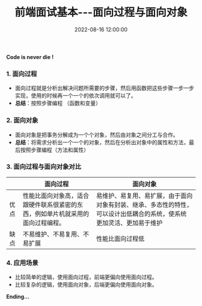 ﻿---
title: 前端面试基本---面向过程与面向对象
type: 'tags'
categories: ['Web']
date: 2022-08-16 12:00:00
---

**Code is never die !**

### 1. 面向过程

- 面向过程就是分析出解决问题所需要的步骤，然后用函数把这些步骤一步一步实现，使用的时候再一个一个的依次调用就可以了。
- **总结**：按照步骤编程 （函数和变量）

### 2. 面向对象

- 面向对象是把事务分解成为一个个对象，然后由对象之间分工与合作。
- **总结**：将需求分析出一个一个的对象，然后在分析出对象中的属性和方法，最后按照步骤编程（方法和属性）

### 3. 面向过程与面向对象对比

|      | 面向过程                                                                       | 面向对象                                                                                                              |
| ---- | ------------------------------------------------------------------------------ | --------------------------------------------------------------------------------------------------------------------- |
| 优点 | 性能比面向对象高，适合跟硬件联系很紧密的东西，例如单片机就采用的面向过程编程。 | 易维护、易复用、易扩展，由于面向对象有封装、继承、多态性的特性，可以设计出低耦合的系统，使系统 更加灵活、更加易于维护 |
| 缺点 | 不易维护、不易复用、不易扩展                                                   | 性能比面向过程低                                                                                                      |

### 4. 应用场景

- 比较简单的逻辑，使用面向过程，前端更偏向使用面向过程。
- 比较复杂的逻辑，使用面向对象，后端更偏向使用面向对象。

**Ending...**
